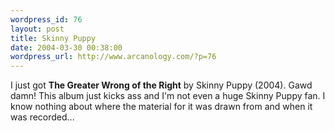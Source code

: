 ```yaml
--- 
wordpress_id: 76
layout: post
title: Skinny Puppy
date: 2004-03-30 00:38:00
wordpress_url: http://www.arcanology.com/?p=76
---
```

I just got <b>The Greater Wrong of the Right</b> by Skinny Puppy (2004). Gawd damn! This album just kicks ass and I'm not even a huge Skinny Puppy fan. I know nothing about where the material for it was drawn from and when it was recorded...